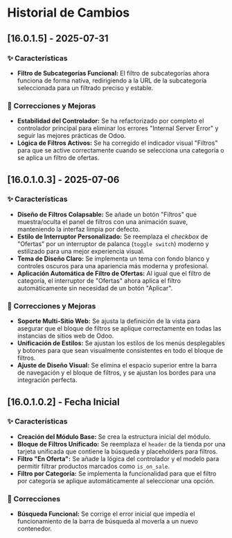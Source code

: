 # Historial de Cambios

## [16.0.1.5] - 2025-07-31

### ✨ Características
* **Filtro de Subcategorías Funcional:** El filtro de subcategorías ahora funciona de forma nativa, redirigiendo a la URL de la subcategoría seleccionada para un filtrado preciso y estable.

### 🐛 Correcciones y Mejoras
* **Estabilidad del Controlador:** Se ha refactorizado por completo el controlador principal para eliminar los errores "Internal Server Error" y seguir las mejores prácticas de Odoo.
* **Lógica de Filtros Activos:** Se ha corregido el indicador visual "Filtros" para que se active correctamente cuando se selecciona una categoría o se aplica un filtro de ofertas.

## [16.0.1.0.3] - 2025-07-06

### ✨ Características
* **Diseño de Filtros Colapsable:** Se añade un botón "Filtros" que muestra/oculta el panel de filtros con una animación suave, manteniendo la interfaz limpia por defecto.
* **Estilo de Interruptor Personalizado:** Se reemplaza el *checkbox* de "Ofertas" por un interruptor de palanca (`toggle switch`) moderno y estilizado para una mejor experiencia visual.
* **Tema de Diseño Claro:** Se implementa un tema con fondo blanco y controles oscuros para una apariencia más moderna y profesional.
* **Aplicación Automática de Filtro de Ofertas:** Al igual que el filtro de categoría, el interruptor de "Ofertas" ahora aplica el filtro automáticamente sin necesidad de un botón "Aplicar".

### 🐛 Correcciones y Mejoras
* **Soporte Multi-Sitio Web:** Se ajusta la definición de la vista para asegurar que el bloque de filtros se aplique correctamente en todas las instancias de sitios web de Odoo.
* **Unificación de Estilos:** Se ajustan los estilos de los menús desplegables y botones para que sean visualmente consistentes en todo el bloque de filtros.
* **Ajuste de Diseño Visual:** Se elimina el espacio superior entre la barra de navegación y el bloque de filtros, y se ajustan los bordes para una integración perfecta.

## [16.0.1.0.2] - Fecha Inicial

### ✨ Características
* **Creación del Módulo Base:** Se crea la estructura inicial del módulo.
* **Bloque de Filtros Unificado:** Se reemplaza el `header` de la tienda por una tarjeta unificada que contiene la búsqueda y placeholders para filtros.
* **Filtro "En Oferta":** Se añade la lógica del controlador y el modelo para permitir filtrar productos marcados como `is_on_sale`.
* **Filtro por Categoría:** Se implementa la funcionalidad para que el filtro por categoría se aplique automáticamente al seleccionar una opción.

### 🐛 Correcciones
* **Búsqueda Funcional:** Se corrige el error inicial que impedía el funcionamiento de la barra de búsqueda al moverla a un nuevo contenedor.